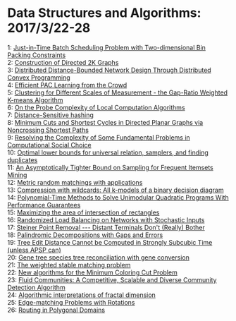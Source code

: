 # Data Structures and Algorithms: 2017/3/22-28  
1: [Just-in-Time Batch Scheduling Problem with Two-dimensional Bin Packing  Constraints](https://doi.org/10.48550/arXiv.1703.07290)  
2: [Construction of Directed 2K Graphs](https://doi.org/10.48550/arXiv.1703.07340)  
3: [Distributed Distance-Bounded Network Design Through Distributed Convex  Programming](https://doi.org/10.48550/arXiv.1703.07417)  
4: [Efficient PAC Learning from the Crowd](https://doi.org/10.48550/arXiv.1703.07432)  
5: [Clustering for Different Scales of Measurement - the Gap-Ratio Weighted  K-means Algorithm](https://doi.org/10.48550/arXiv.1703.07625)  
6: [On the Probe Complexity of Local Computation Algorithms](https://doi.org/10.48550/arXiv.1703.07734)  
7: [Distance-Sensitive hashing](https://doi.org/10.48550/arXiv.1703.07867)  
8: [Minimum Cuts and Shortest Cycles in Directed Planar Graphs via  Noncrossing Shortest Paths](https://doi.org/10.48550/arXiv.1703.07964)  
9: [Resolving the Complexity of Some Fundamental Problems in Computational  Social Choice](https://doi.org/10.48550/arXiv.1703.08041)  
10: [Optimal lower bounds for universal relation, samplers, and finding  duplicates](https://doi.org/10.48550/arXiv.1703.08139)  
11: [An Asymptotically Tighter Bound on Sampling for Frequent Itemsets Mining](https://doi.org/10.48550/arXiv.1703.08273)  
12: [Metric random matchings with applications](https://doi.org/10.48550/arXiv.1703.08433)  
13: [Compression with wildcards: All k-models of a binary decision diagram](https://doi.org/10.48550/arXiv.1703.08511)  
14: [Polynomial-Time Methods to Solve Unimodular Quadratic Programs With  Performance Guarantees](https://doi.org/10.48550/arXiv.1703.08589)  
15: [Maximizing the area of intersection of rectangles](https://doi.org/10.48550/arXiv.1703.08658)  
16: [Randomized Load Balancing on Networks with Stochastic Inputs](https://doi.org/10.48550/arXiv.1703.08702)  
17: [Steiner Point Removal --- Distant Terminals Don't (Really) Bother](https://doi.org/10.48550/arXiv.1703.08790)  
18: [Palindromic Decompositions with Gaps and Errors](https://doi.org/10.48550/arXiv.1703.08931)  
19: [Tree Edit Distance Cannot be Computed in Strongly Subcubic Time (unless  APSP can)](https://doi.org/10.48550/arXiv.1703.08940)  
20: [Gene tree species tree reconciliation with gene conversion](https://doi.org/10.48550/arXiv.1703.08950)  
21: [The weighted stable matching problem](https://doi.org/10.48550/arXiv.1703.09083)  
22: [New algorithms for the Minimum Coloring Cut Problem](https://doi.org/10.48550/arXiv.1703.09258)  
23: [Fluid Communities: A Competitive, Scalable and Diverse Community  Detection Algorithm](https://doi.org/10.48550/arXiv.1703.09307)  
24: [Algorithmic interpretations of fractal dimension](https://doi.org/10.48550/arXiv.1703.09324)  
25: [Edge-matching Problems with Rotations](https://doi.org/10.48550/arXiv.1703.09421)  
26: [Routing in Polygonal Domains](https://doi.org/10.48550/arXiv.1703.09533)  